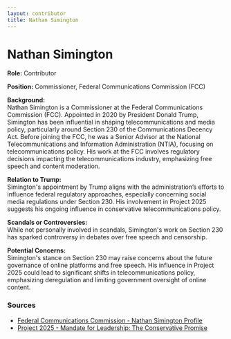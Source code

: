```yaml
---
layout: contributor
title: Nathan Simington
---
```


# Nathan Simington

**Role:** Contributor

**Position:** Commissioner, Federal Communications Commission (FCC)

**Background:**  
Nathan Simington is a Commissioner at the Federal Communications Commission (FCC). Appointed in 2020 by President Donald Trump, Simington has been influential in shaping telecommunications and media policy, particularly around Section 230 of the Communications Decency Act. Before joining the FCC, he was a Senior Advisor at the National Telecommunications and Information Administration (NTIA), focusing on telecommunications policy. His work at the FCC involves regulatory decisions impacting the telecommunications industry, emphasizing free speech and content moderation.

**Relation to Trump:**  
Simington's appointment by Trump aligns with the administration’s efforts to influence federal regulatory approaches, especially concerning social media regulations under Section 230. His involvement in Project 2025 suggests his ongoing influence in conservative telecommunications policy.

**Scandals or Controversies:**  
While not personally involved in scandals, Simington's work on Section 230 has sparked controversy in debates over free speech and censorship.

**Potential Concerns:**  
Simington's stance on Section 230 may raise concerns about the future governance of online platforms and free speech. His influence in Project 2025 could lead to significant shifts in telecommunications policy, emphasizing deregulation and limiting government oversight of online content.

### Sources
- [Federal Communications Commission - Nathan Simington Profile](https://www.fcc.gov/about/leadership/nathan-simington)
- [Project 2025 - Mandate for Leadership: The Conservative Promise](https://www.project2025.org)
